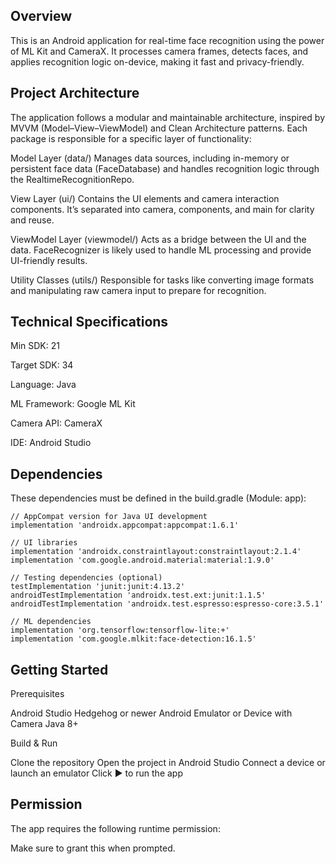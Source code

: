 Overview
--------
This is an Android application for real-time face recognition using the power of ML Kit and CameraX. 
It processes camera frames, detects faces, and applies recognition logic on-device, making it fast and privacy-friendly.


Project Architecture
--------------------
The application follows a modular and maintainable architecture, inspired by MVVM (Model–View–ViewModel) and Clean Architecture patterns. 
Each package is responsible for a specific layer of functionality:

Model Layer (data/)
Manages data sources, including in-memory or persistent face data (FaceDatabase) and handles recognition logic through the RealtimeRecognitionRepo.

View Layer (ui/)
Contains the UI elements and camera interaction components. It’s separated into camera, components, and main for clarity and reuse.

ViewModel Layer (viewmodel/)
Acts as a bridge between the UI and the data. FaceRecognizer is likely used to handle ML processing and provide UI-friendly results.

Utility Classes (utils/)
Responsible for tasks like converting image formats and manipulating raw camera input to prepare for recognition.


Technical Specifications
-----------------------

Min SDK: 21

Target SDK: 34

Language: Java

ML Framework: Google ML Kit

Camera API: CameraX

IDE: Android Studio


Dependencies
------------
These dependencies must be defined in the build.gradle (Module: app):



    // AppCompat version for Java UI development
    implementation 'androidx.appcompat:appcompat:1.6.1'

    // UI libraries
    implementation 'androidx.constraintlayout:constraintlayout:2.1.4'
    implementation 'com.google.android.material:material:1.9.0'

    // Testing dependencies (optional)
    testImplementation 'junit:junit:4.13.2'
    androidTestImplementation 'androidx.test.ext:junit:1.1.5'
    androidTestImplementation 'androidx.test.espresso:espresso-core:3.5.1'

    // ML dependencies
    implementation 'org.tensorflow:tensorflow-lite:+'
    implementation 'com.google.mlkit:face-detection:16.1.5'


Getting Started
---------------

Prerequisites

Android Studio Hedgehog or newer
Android Emulator or Device with Camera
Java 8+


Build & Run

Clone the repository
Open the project in Android Studio
Connect a device or launch an emulator
Click  ▶️ to run the app

Permission
----------

The app requires the following runtime permission:

<uses-permission android:name="android.permission.CAMERA"/>

Make sure to grant this when prompted.






